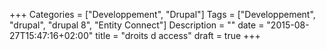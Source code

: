 +++
Categories = ["Developpement", "Drupal"]
Tags = ["Developpement", "drupal", "drupal 8", "Entity Connect"]
Description = ""
date = "2015-08-27T15:47:16+02:00"
title = "droits d access"
draft = true
+++
